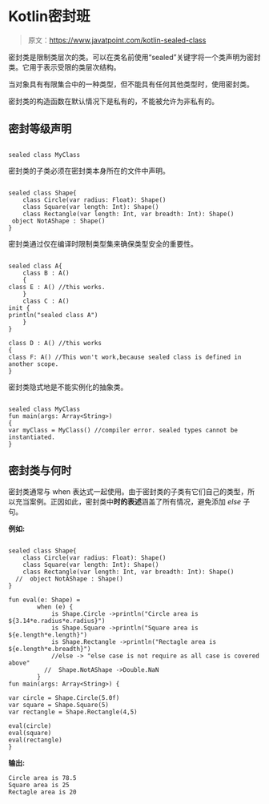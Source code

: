 # Kotlin密封班

> 原文：<https://www.javatpoint.com/kotlin-sealed-class>

密封类是限制类层次的类。可以在类名前使用“sealed”关键字将一个类声明为密封类。它用于表示受限的类层次结构。

当对象具有有限集合中的一种类型，但不能具有任何其他类型时，使用密封类。

密封类的构造函数在默认情况下是私有的，不能被允许为非私有的。

## 密封等级声明

```

sealed class MyClass

```

密封类的子类必须在密封类本身所在的文件中声明。

```

sealed class Shape{
    class Circle(var radius: Float): Shape()
    class Square(var length: Int): Shape()
    class Rectangle(var length: Int, var breadth: Int): Shape()
 object NotAShape : Shape()
}

```

密封类通过仅在编译时限制类型集来确保类型安全的重要性。

```

sealed class A{
    class B : A()
    {
class E : A() //this works.
    }
    class C : A()
init {
println("sealed class A")
    }
}

class D : A() //this works
{
class F: A() //This won't work,because sealed class is defined in another scope.
}

```

密封类隐式地是不能实例化的抽象类。

```

sealed class MyClass
fun main(args: Array<String>)
{
var myClass = MyClass() //compiler error. sealed types cannot be instantiated.
}

```

## 密封类与何时

密封类通常与 when 表达式一起使用。由于密封类的子类有它们自己的类型，所以充当案例。正因如此，密封类中**时的表述**涵盖了所有情况，避免添加 *else* 子句。

**例如:**

```

sealed class Shape{
    class Circle(var radius: Float): Shape()
    class Square(var length: Int): Shape()
    class Rectangle(var length: Int, var breadth: Int): Shape()
  //  object NotAShape : Shape()
}

fun eval(e: Shape) =
        when (e) {
            is Shape.Circle ->println("Circle area is ${3.14*e.radius*e.radius}")
            is Shape.Square ->println("Square area is ${e.length*e.length}")
            is Shape.Rectangle ->println("Rectagle area is ${e.length*e.breadth}")
            //else -> "else case is not require as all case is covered above"
          //  Shape.NotAShape ->Double.NaN
        }
fun main(args: Array<String>) {

var circle = Shape.Circle(5.0f)
var square = Shape.Square(5)
var rectangle = Shape.Rectangle(4,5)

eval(circle)
eval(square)
eval(rectangle)
}

```

**输出:**

```
Circle area is 78.5
Square area is 25
Rectagle area is 20

```